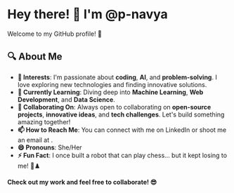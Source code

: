 # Hey there! 👋 I'm @p-navya

Welcome to my GitHub profile! 🚀

## 🔍 About Me
- **👀 Interests**: I'm passionate about **coding**, **AI**, and **problem-solving**. I love exploring new technologies and finding innovative solutions.  
- **🌱 Currently Learning**: Diving deep into **Machine Learning**, **Web Development**, and **Data Science**.
- **💞️ Collaborating On**: Always open to collaborating on **open-source projects**, **innovative ideas**, and **tech challenges**. Let's build something amazing together!  
- **📫 How to Reach Me**: You can connect with me on LinkedIn or shoot me an email at .  
- **😄 Pronouns**: She/Her  
- **⚡ Fun Fact**: I once built a robot that can play chess... but it kept losing to me! 🤖♟️

 **Check out my work and feel free to collaborate! 😎**
